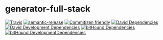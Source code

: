 # generator-full-stack
[![Travis](https://img.shields.io/travis/saiichihashimoto/generator-full-stack/master.svg?style=flat-square&maxAge=3600)](https://travis-ci.org/saiichihashimoto/generator-full-stack)
[![semantic-release](https://img.shields.io/badge/%20%20%F0%9F%93%A6%F0%9F%9A%80-semantic--release-e10079.svg?style=flat-square)](https://github.com/semantic-release/semantic-release)
[![Commitizen friendly](https://img.shields.io/badge/commitizen-friendly-brightgreen.svg?style=flat-square&maxAge=3600)](http://commitizen.github.io/cz-cli/)
[![David Dependencies](https://img.shields.io/david/saiichihashimoto/generator-full-stack.svg?style=flat-square&maxAge=3600)](https://david-dm.org/saiichihashimoto/generator-full-stack)
[![David Development Dependencies](https://img.shields.io/david/dev/saiichihashimoto/generator-full-stack.svg?style=flat-square&maxAge=3600)](https://david-dm.org/saiichihashimoto/generator-full-stack?type=dev)
[![bitHound Dependencies](https://img.shields.io/bithound/dependencies/github/saiichihashimoto/generator-full-stack.svg?style=flat-square&maxAge=3600)](https://www.bithound.io/github/saiichihashimoto/generator-full-stack/master/dependencies/npm)
[![bitHound DevelopmentDependencies](https://img.shields.io/bithound/devDependencies/github/saiichihashimoto/generator-full-stack.svg?style=flat-square&maxAge=3600)](https://www.bithound.io/github/saiichihashimoto/generator-full-stack/master/dependencies/npm)
